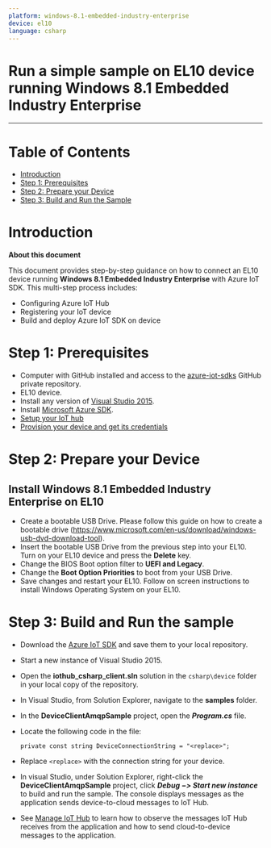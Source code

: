 ```yaml
---
platform: windows-8.1-embedded-industry-enterprise
device: el10
language: csharp
---
```


Run a simple sample on EL10 device running Windows 8.1 Embedded Industry Enterprise
===
---

# Table of Contents

-   [Introduction](#Introduction)
-   [Step 1: Prerequisites](#Step-1:-Prerequisites)
-   [Step 2: Prepare your Device](#Step-2:-PrepareDevice)
-   [Step 3: Build and Run the Sample](#Step-3:-Build)

<a name="Introduction"></a>
# Introduction

**About this document**

This document provides step-by-step guidance on how to connect an EL10 device running **Windows 8.1 Embedded Industry Enterprise** with Azure IoT SDK. This multi-step process includes:
-   Configuring Azure IoT Hub
-   Registering your IoT device
-   Build and deploy Azure IoT SDK on device

<a name="Step-1:-Prerequisites"></a>
# Step 1: Prerequisites

-    Computer with GitHub installed and access to the
    [azure-iot-sdks](https://github.com/Azure/azure-iot-sdks) GitHub
    private repository.
-   EL10 device.
-   Install any version of [Visual Studio 2015](https://www.visualstudio.com/en-us/downloads/download-visual-studio-vs.aspx).
-   Install [Microsoft Azure SDK](http://www.microsoft.com/en-us/download/details.aspx?id=48178).
-   [Setup your IoT hub][lnk-setup-iot-hub]
-   [Provision your device and get its credentials][lnk-manage-iot-hub]

<a name="Step-2:-PrepareDevice"></a>
# Step 2: Prepare your Device
##  Install Windows 8.1 Embedded Industry Enterprise on EL10
-   Create a bootable USB Drive. Please follow this guide on how to create a bootable drive (<https://www.microsoft.com/en-us/download/windows-usb-dvd-download-tool>).
-   Insert the bootable USB Drive from the previous step into your EL10. Turn on your EL10 device and press the **Delete** key.
-   Change the BIOS Boot option filter to **UEFI and Legacy**.
-   Change the **Boot Option Priorities** to boot from your USB Drive.
-   Save changes and restart your EL10. Follow on screen instructions to install Windows Operating System on your EL10.

<a name="Step-3:-Build"></a>
# Step 3: Build and Run the sample

-   Download the [Azure IoT SDK](https://github.com/Azure/azure-iot-sdks) and save them to your local repository.
-   Start a new instance of Visual Studio 2015.
-   Open the **iothub_csharp_client.sln** solution in the `csharp\device` folder in your local copy of the repository.
-   In Visual Studio, from Solution Explorer, navigate to the **samples** folder.
-   In the **DeviceClientAmqpSample** project, open the ***Program.cs*** file.
-   Locate the following code in the file:

        private const string DeviceConnectionString = "<replace>";
        
-   Replace `<replace>` with the connection string for your device.
-   In visual Studio, under Solution Explorer, right-click the **DeviceClientAmqpSample** project, click ***Debug &minus;&gt; Start new instance*** to build and run the sample. The console displays messages as the application sends device-to-cloud messages to IoT Hub.
-   See [Manage IoT Hub][lnk-manage-iot-hub] to learn how to observe the messages IoT Hub receives from the application and how to send cloud-to-device messages to the application.

[lnk-setup-iot-hub]: ../setup_iothub.md
[lnk-manage-iot-hub]: ../manage_iot_hub.md